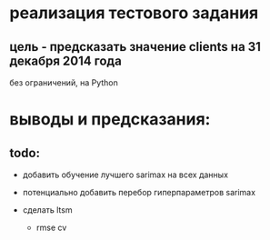 # реализация тестового задания

## цель - предсказать значение clients на 31 декабря 2014 года
без ограничений, на Python

# выводы и предсказания:


## todo:
* добавить обучение лучшего sarimax на всех данных
* потенциально добавить перебор гиперпараметров sarimax

* сделать ltsm
    * rmse cv